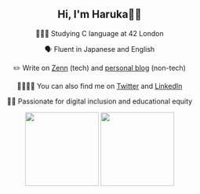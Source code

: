 <h2 align="center">Hi, I'm Haruka👋🥰</h2>
<div align="center">
  
👩🏻‍🎓 Studying C language at 42 London

🗣️ Fluent in Japanese and English

✏️ Write on [Zenn](https://zenn.dev/haru0u0) (tech) and [personal blog](https://blog.haru0u0.com/) (non-tech)

🫱🏾‍🫲🏻 You can also find me on [Twitter](https://twitter.com/haru0u0_) and [LinkedIn](https://www.linkedin.com/in/haruka-senzaki/)

🤞🏻 Passionate for digital inclusion and educational equity



<img src="https://github-readme-stats.vercel.app/api/top-langs/?username=haru0u0&theme=jolly&layout=compact" height="150"> <img src="https://github-readme-streak-stats.herokuapp.com/?user=haru0u0&theme=jolly&hide_border=true&card_width=400" height="150">

</div>
